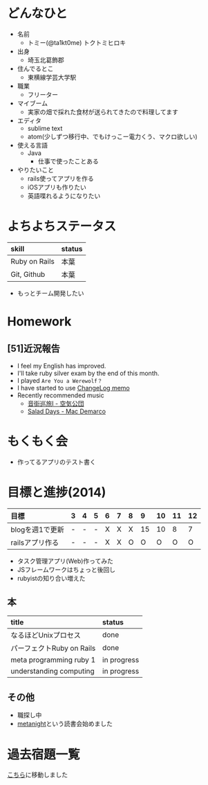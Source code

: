 # どんなひと

* 名前
  * トミー(@ta1kt0me) トクトミヒロキ
* 出身
  * 埼玉北葛飾郡
* 住んでるとこ
  * 東横線学芸大学駅
* 職業
  * フリーター
* マイブーム
  * 実家の畑で採れた食材が送られてきたので料理してます
* エディタ
  * sublime text
  * atom(少しずつ移行中、でもけっこー電力くう、マクロ欲しい)
* 使える言語
  * Java
    * 仕事で使ったことある
* やりたいこと
  * rails使ってアプリを作る
  * iOSアプリも作りたい
  * 英語喋れるようになりたい

# よちよちステータス

| skill         | status |
|:--------------|:-------|
| Ruby on Rails | 本葉     |
| Git, Github   | 本葉     |

* もっとチーム開発したい

# Homework

## [51]近況報告

* I feel my English has improved.
* I'll take ruby silver exam by the end of this month.
* I played `Are You a Werewolf？`
* I have started to use [ChangeLog memo](http://0xcc.net/unimag/1/)
* Recently recommended music
  - [音街巡旅I - 空気公団](http://www.amazon.co.jp/%E9%9F%B3%E8%A1%97%E5%B7%A1%E6%97%85I-%E7%A9%BA%E6%B0%97%E5%85%AC%E5%9B%A3/dp/B00JALLWDO/ref=pd_sim_m_4?ie=UTF8&refRID=0MZ1GFR8489NQ3HX6668)
  - [Salad Days - Mac Demarco](http://www.amazon.co.jp/Salad-Days-Mac-Demarco/dp/B00HY68WFS/ref=pd_sim_m_1?ie=UTF8&refRID=1B3NJD2ENPTWXAHQ0R6Z)

# もくもく会

* 作ってるアプリのテスト書く

# 目標と進捗(2014)

| 目標         | 3 | 4 | 5 | 6 | 7 | 8 | 9  | 10 | 11 | 12 |
|:-----------|:--|:--|:--|:--|:--|:--|:---|:---|:---|:---|
| blogを週1で更新 | - | - | - | X | X | X | 15 | 10 | 8  | 7  |
| railsアプリ作る | - | - | - | X | X | O | O  | O  | O  | O  |

* タスク管理アプリ(Web)作ってみた
* JSフレームワークはちょっと後回し
* rubyistの知り合い増えた

## 本

| title                   | status      |
|:------------------------|:------------|
| なるほどUnixプロセス            | done        |
| パーフェクトRuby on Rails     | done        |
| meta programming ruby 1 | in progress |
| understanding computing | in progress |


## その他

* 職探し中
* [metanight](http://e-g-d.doorkeeper.jp/events/17057)という読書会始めました

# 過去宿題一覧

[こちら](https://gist.github.com/ta1kt0me/88bfa71e45d6ff39e352)に移動しました
